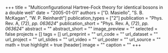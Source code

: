 +++
title = "Multiconfigurational Hartree-Fock theory for identical bosons in a double well"
date = "2005-01-01"
authors = ["D. Masiello", "S. B. McKagan", "W. P. Reinhardt"]
publication_types = ["2"]
publication = "Phys. Rev. A, (72), _pp. 063624_"
publication_short = "Phys. Rev. A, (72), _pp. 063624_"
abstract = ""
abstract_short = ""
image_preview = ""
selected = false
projects = []
tags = []
url_preprint = ""
url_code = ""
url_dataset = ""
url_project = ""
url_slides = ""
url_video = ""
url_poster = ""
url_source = ""
math = true
highlight = true
[header]
image = ""
caption = ""
+++
